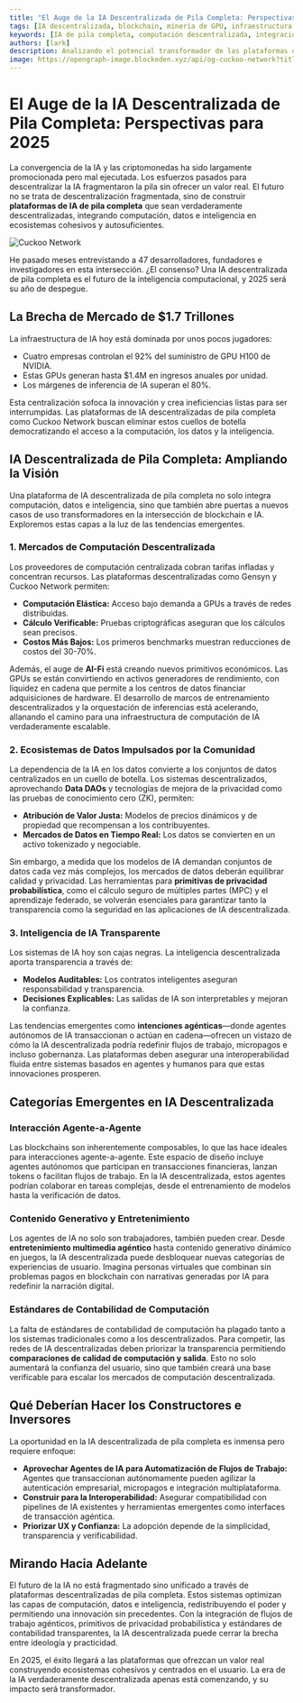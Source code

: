 ```yaml
---
title: "El Auge de la IA Descentralizada de Pila Completa: Perspectivas para 2025"
tags: [IA descentralizada, blockchain, minería de GPU, infraestructura de IA]
keywords: [IA de pila completa, computación descentralizada, integración de blockchain en IA, disrupción del mercado de IA]
authors: [lark]
description: Analizando el potencial transformador de las plataformas de IA descentralizadas de pila completa, este artículo explora cómo la integración de computación, datos e inteligencia puede interrumpir la infraestructura centralizada de IA y democratizar el acceso a la computación de IA para 2025.
image: https://opengraph-image.blockeden.xyz/api/og-cuckoo-network?title=The%20Rise%20of%20Full-Stack%20Decentralized%20AI%3A%20A%202025%20Outlook
---
```


# El Auge de la IA Descentralizada de Pila Completa: Perspectivas para 2025

La convergencia de la IA y las criptomonedas ha sido largamente promocionada pero mal ejecutada. Los esfuerzos pasados para descentralizar la IA fragmentaron la pila sin ofrecer un valor real. El futuro no se trata de descentralización fragmentada, sino de construir **plataformas de IA de pila completa** que sean verdaderamente descentralizadas, integrando computación, datos e inteligencia en ecosistemas cohesivos y autosuficientes.

![Cuckoo Network](https://opengraph-image.blockeden.xyz/api/og-cuckoo-network?title=The%20Rise%20of%20Full-Stack%20Decentralized%20AI%3A%20A%202025%20Outlook)

He pasado meses entrevistando a 47 desarrolladores, fundadores e investigadores en esta intersección. ¿El consenso? Una IA descentralizada de pila completa es el futuro de la inteligencia computacional, y 2025 será su año de despegue.

## La Brecha de Mercado de $1.7 Trillones

La infraestructura de IA hoy está dominada por unos pocos jugadores:

- Cuatro empresas controlan el 92% del suministro de GPU H100 de NVIDIA.
- Estas GPUs generan hasta $1.4M en ingresos anuales por unidad.
- Los márgenes de inferencia de IA superan el 80%.

Esta centralización sofoca la innovación y crea ineficiencias listas para ser interrumpidas. Las plataformas de IA descentralizadas de pila completa como Cuckoo Network buscan eliminar estos cuellos de botella democratizando el acceso a la computación, los datos y la inteligencia.

## IA Descentralizada de Pila Completa: Ampliando la Visión

Una plataforma de IA descentralizada de pila completa no solo integra computación, datos e inteligencia, sino que también abre puertas a nuevos casos de uso transformadores en la intersección de blockchain e IA. Exploremos estas capas a la luz de las tendencias emergentes.

### **1. Mercados de Computación Descentralizada**

Los proveedores de computación centralizada cobran tarifas infladas y concentran recursos. Las plataformas descentralizadas como Gensyn y Cuckoo Network permiten:

- **Computación Elástica:** Acceso bajo demanda a GPUs a través de redes distribuidas.
- **Cálculo Verificable:** Pruebas criptográficas aseguran que los cálculos sean precisos.
- **Costos Más Bajos:** Los primeros benchmarks muestran reducciones de costos del 30-70%.

Además, el auge de **AI-Fi** está creando nuevos primitivos económicos. Las GPUs se están convirtiendo en activos generadores de rendimiento, con liquidez en cadena que permite a los centros de datos financiar adquisiciones de hardware. El desarrollo de marcos de entrenamiento descentralizados y la orquestación de inferencias está acelerando, allanando el camino para una infraestructura de computación de IA verdaderamente escalable.

### **2. Ecosistemas de Datos Impulsados por la Comunidad**

La dependencia de la IA en los datos convierte a los conjuntos de datos centralizados en un cuello de botella. Los sistemas descentralizados, aprovechando **Data DAOs** y tecnologías de mejora de la privacidad como las pruebas de conocimiento cero (ZK), permiten:

- **Atribución de Valor Justa:** Modelos de precios dinámicos y de propiedad que recompensan a los contribuyentes.
- **Mercados de Datos en Tiempo Real:** Los datos se convierten en un activo tokenizado y negociable.

Sin embargo, a medida que los modelos de IA demandan conjuntos de datos cada vez más complejos, los mercados de datos deberán equilibrar calidad y privacidad. Las herramientas para **primitivas de privacidad probabilística**, como el cálculo seguro de múltiples partes (MPC) y el aprendizaje federado, se volverán esenciales para garantizar tanto la transparencia como la seguridad en las aplicaciones de IA descentralizada.

### **3. Inteligencia de IA Transparente**

Los sistemas de IA hoy son cajas negras. La inteligencia descentralizada aporta transparencia a través de:

- **Modelos Auditables:** Los contratos inteligentes aseguran responsabilidad y transparencia.
- **Decisiones Explicables:** Las salidas de IA son interpretables y mejoran la confianza.

Las tendencias emergentes como **intenciones agénticas**—donde agentes autónomos de IA transaccionan o actúan en cadena—ofrecen un vistazo de cómo la IA descentralizada podría redefinir flujos de trabajo, micropagos e incluso gobernanza. Las plataformas deben asegurar una interoperabilidad fluida entre sistemas basados en agentes y humanos para que estas innovaciones prosperen.

## Categorías Emergentes en IA Descentralizada

### **Interacción Agente-a-Agente**

Las blockchains son inherentemente composables, lo que las hace ideales para interacciones agente-a-agente. Este espacio de diseño incluye agentes autónomos que participan en transacciones financieras, lanzan tokens o facilitan flujos de trabajo. En la IA descentralizada, estos agentes podrían colaborar en tareas complejas, desde el entrenamiento de modelos hasta la verificación de datos.

### **Contenido Generativo y Entretenimiento**

Los agentes de IA no solo son trabajadores, también pueden crear. Desde **entretenimiento multimedia agéntico** hasta contenido generativo dinámico en juegos, la IA descentralizada puede desbloquear nuevas categorías de experiencias de usuario. Imagina personas virtuales que combinan sin problemas pagos en blockchain con narrativas generadas por IA para redefinir la narración digital.

### **Estándares de Contabilidad de Computación**

La falta de estándares de contabilidad de computación ha plagado tanto a los sistemas tradicionales como a los descentralizados. Para competir, las redes de IA descentralizadas deben priorizar la transparencia permitiendo **comparaciones de calidad de computación y salida**. Esto no solo aumentará la confianza del usuario, sino que también creará una base verificable para escalar los mercados de computación descentralizada.

## Qué Deberían Hacer los Constructores e Inversores

La oportunidad en la IA descentralizada de pila completa es inmensa pero requiere enfoque:

- **Aprovechar Agentes de IA para Automatización de Flujos de Trabajo:** Agentes que transaccionan autónomamente pueden agilizar la autenticación empresarial, micropagos e integración multiplataforma.
- **Construir para la Interoperabilidad:** Asegurar compatibilidad con pipelines de IA existentes y herramientas emergentes como interfaces de transacción agéntica.
- **Priorizar UX y Confianza:** La adopción depende de la simplicidad, transparencia y verificabilidad.

## Mirando Hacia Adelante

El futuro de la IA no está fragmentado sino unificado a través de plataformas descentralizadas de pila completa. Estos sistemas optimizan las capas de computación, datos e inteligencia, redistribuyendo el poder y permitiendo una innovación sin precedentes. Con la integración de flujos de trabajo agénticos, primitivos de privacidad probabilística y estándares de contabilidad transparentes, la IA descentralizada puede cerrar la brecha entre ideología y practicidad.

En 2025, el éxito llegará a las plataformas que ofrezcan un valor real construyendo ecosistemas cohesivos y centrados en el usuario. La era de la IA verdaderamente descentralizada apenas está comenzando, y su impacto será transformador.
